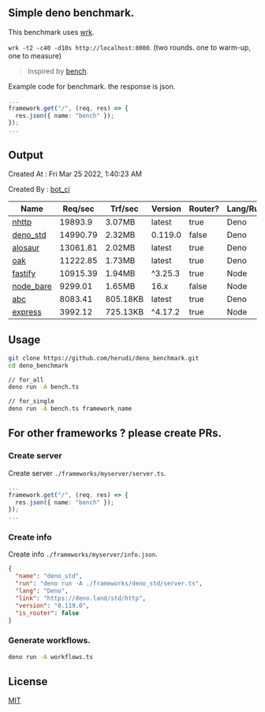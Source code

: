 ## Simple deno benchmark.
This benchmark uses [wrk](https://github.com/wg/wrk).

`wrk -t2 -c40 -d10s http://localhost:8000`. (two rounds. one to warm-up, one to measure)

> Inspired by [bench](https://github.com/denosaurs/bench).

Example code for benchmark. the response is json.
```ts
...
framework.get("/", (req, res) => {
  res.json({ name: "bench" });
});
...
```

## Output
Created At : Fri Mar 25 2022, 1:40:23 AM

Created By : [bot_ci](https://github.com/herudi/deno_benchmarks/commits?author=github-actions%5Bbot%5D)

|Name|Req/sec|Trf/sec|Version|Router?|Lang/Runtime|
|----|----|----|----|----|----|
|[nhttp](https://github.com/nhttp/nhttp)|19893.9|3.07MB|latest|true|Deno|
|[deno_std](https://deno.land/std/http)|14990.79|2.32MB|0.119.0|false|Deno|
|[alosaur](https://github.com/alosaur/alosaur)|13061.81|2.02MB|latest|true|Deno|
|[oak](https://github.com/oakserver/oak)|11222.85|1.73MB|latest|true|Deno|
|[fastify](https://github.com/fastify/fastify)|10915.39|1.94MB|^3.25.3|true|Node|
|[node_bare](https://nodejs.org)|9299.01|1.65MB|16.x|false|Node|
|[abc](https://deno.land/x/abc)|8083.41|805.18KB|latest|true|Deno|
|[express](https://github.com/expressjs/express)|3992.12|725.13KB|^4.17.2|true|Node|


## Usage
```bash
git clone https://github.com/herudi/deno_benchmark.git
cd deno_benchmark

// for_all
deno run -A bench.ts

// for_single
deno run -A bench.ts framework_name
```
## For other frameworks ? please create PRs.
### Create server
Create server `./frameworks/myserver/server.ts`.
```ts
...
framework.get("/", (req, res) => {
  res.json({ name: "bench" });
});
...
```
### Create info
Create info `./frameworks/myserver/info.json`.
```json
{
  "name": "deno_std",
  "run": "deno run -A ./frameworks/deno_std/server.ts",
  "lang": "Deno",
  "link": "https://deno.land/std/http",
  "version": "0.119.0",
  "is_router": false
}
```
### Generate workflows.
```bash
deno run -A workflows.ts
```
## License

[MIT](LICENSE)

